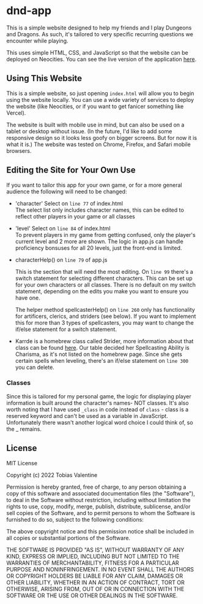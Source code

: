 # dnd-app
This is a simple website designed to help my friends and I play Dungeons and Dragons. As such, it's tailored to very specific recurring questions we encounter while playing.

This uses simple HTML, CSS, and JavaScript so that the 
website can be deployed on Neocities. You can see the live version of the application [here](www.strahdhelp.neocities.org). 

## Using This Website
This is a simple website, so just opening `index.html` will allow you to begin using the website locally. You can use a wide variety of services to deploy the website (like Neocities, or if you want to get fanicer something like Vercel).

The website is built with mobile use in mind, but can also be used on a tablet or desktop without issue. (In the future, I'd like to add some responsive design so it looks less goofy on bigger screens. But for now it is what it is.) The website was tested on Chrome, Firefox, and Safari mobile browsers. 

## Editing the Site for Your Own Use
If you want to tailor this app for your own game, or for a more general audience the following will need to be changed:
- 'character' Select on `line 77` of index.html   
    The select list only includes character names, this can be edited to reflect other players in your game or all classes
- 'level' Select on `line 84` of index.html   
    To prevent players in my game from getting confused, only the player's current level and 2 more are shown. The logic in app.js can handle proficiency bonsuses for all 20 levels, just the front-end is limited.
- characterHelp() on `line 79` of app.js

    This is the section that will need the most editing. On `line 99` there's a switch statement for selecting different characters. This can be set up for your own characters or all classes. There is no default on my switch statement, depending on the edits you make you want to ensure you have one.

    The helper method spellcasterHelp() on `line 260` only has functionality for artificers, clerics, and striders (see below). If you want to implement this for more than 3 types of spellcasters, you may want to change the if/else statement for a switch statement.
- Karrde is a homebrew class called Strider, more information about that class can be found [here](https://dandwiki.com/wiki/strider_(5e_Class)). Our table decided her Spellcasting Ability is Charisma, as it's not listed on the homebrew page. Since she gets certain spells when leveling, there's an if/else statement on `line 300` you can delete. 

### Classes
Since this is tailored for my personal game, the logic for displaying player information is built around the character's names- NOT classes. It's also worth noting that I have used `_class` in code instead of `class` - class is a reserved keyword and can't be used as a variable in JavaScript. Unfortunately there wasn't another logical word choice I could think of, so the _ remains.

## License
MIT License

Copyright (c) 2022 Tobias Valentine

Permission is hereby granted, free of charge, to any person obtaining a copy
of this software and associated documentation files (the "Software"), to deal
in the Software without restriction, including without limitation the rights
to use, copy, modify, merge, publish, distribute, sublicense, and/or sell
copies of the Software, and to permit persons to whom the Software is
furnished to do so, subject to the following conditions:

The above copyright notice and this permission notice shall be included in all
copies or substantial portions of the Software.

THE SOFTWARE IS PROVIDED "AS IS", WITHOUT WARRANTY OF ANY KIND, EXPRESS OR
IMPLIED, INCLUDING BUT NOT LIMITED TO THE WARRANTIES OF MERCHANTABILITY,
FITNESS FOR A PARTICULAR PURPOSE AND NONINFRINGEMENT. IN NO EVENT SHALL THE
AUTHORS OR COPYRIGHT HOLDERS BE LIABLE FOR ANY CLAIM, DAMAGES OR OTHER
LIABILITY, WHETHER IN AN ACTION OF CONTRACT, TORT OR OTHERWISE, ARISING FROM,
OUT OF OR IN CONNECTION WITH THE SOFTWARE OR THE USE OR OTHER DEALINGS IN THE
SOFTWARE.


